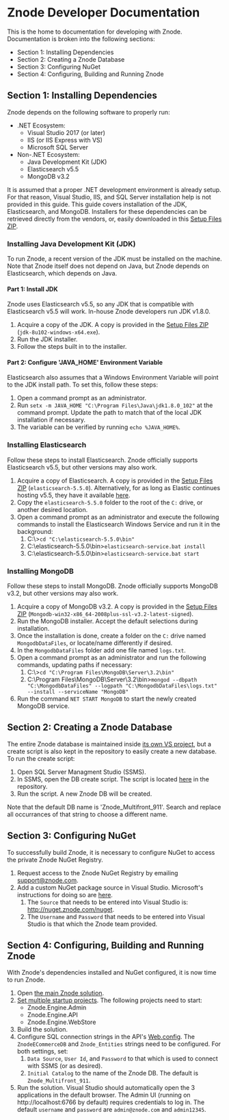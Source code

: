 # Znode Developer Documentation
This is the home to documentation for developing with Znode. Documentation is broken into the following sections:
- Section 1: Installing Dependencies
- Section 2: Creating a Znode Database
- Section 3: Configuring NuGet
- Section 4: Configuring, Building and Running Znode

## Section 1: Installing Dependencies
Znode depends on the following software to properly run:
- .NET Ecosystem:
    - Visual Studio 2017 (or later)
    - IIS (or IIS Express with VS)
    - Microsoft SQL Server
- Non-.NET Ecosystem:
    - Java Development Kit (JDK)
    - Elasticsearch v5.5
    - MongoDB v3.2

It is assumed that a proper .NET development environment is already setup. For that reason, Visual Studio, IIS, and SQL Server installation help is not provided in this guide. This guide covers installation of the JDK, Elasticsearch, and MongoDB. Installers for these dependencies can be retrieved directly from the vendors, or, easily downloaded in this [Setup Files ZIP](https://drive.google.com/file/d/1JYph1cNELgspsNX8ROFz9_TzcJuVHvh2/view?usp=sharing).

### Installing Java Development Kit (JDK)
To run Znode, a recent version of the JDK must be installed on the machine. Note that Znode itself does not depend on Java, but Znode depends on Elasticsearch, which depends on Java.

#### Part 1: Install JDK
Znode uses Elasticsearch v5.5, so any JDK that is compatible with Elasticsearch v5.5 will work. In-house Znode developers run JDK v1.8.0.
1. Acquire a copy of the JDK. A copy is provided in the [Setup Files ZIP](https://drive.google.com/file/d/1JYph1cNELgspsNX8ROFz9_TzcJuVHvh2/view?usp=sharing) (`jdk-8u102-windows-x64.exe`).
1. Run the JDK installer.
2. Follow the steps built in to the installer.

#### Part 2: Configure 'JAVA_HOME' Environment Variable
Elasticsearch also assumes that a Windows Environment Variable will point to the JDK install path. To set this, follow these steps:
1. Open a command prompt as an administrator.
1. Run `setx -m JAVA_HOME "C:\Program Files\Java\jdk1.8.0_102"` at the command prompt. Update the path to match that of the local JDK installation if necessary.
1. The variable can be verified by running `echo %JAVA_HOME%`.

### Installing Elasticsearch
Follow these steps to install Elasticsearch. Znode officially supports Elasticsearch v5.5, but other versions may also work.
1. Acquire a copy of Elasticsearch. A copy is provided in the [Setup Files ZIP](https://drive.google.com/file/d/1JYph1cNELgspsNX8ROFz9_TzcJuVHvh2/view?usp=sharing) (`elasticsearch-5.5.0`). Alternatively, for as long as Elastic continues hosting v5.5, they have it available [here](https://www.elastic.co/downloads/past-releases/elasticsearch-5-5-0).
1. Copy the `elasticsearch-5.5.0` folder to the root of the `C:` drive, or another desired location.
1. Open a command prompt as an administrator and execute the following commands to install the Elasticsearch Windows Service and run it in the background:
    1. C:\\>`cd "C:\elasticsearch-5.5.0\bin"`
    1. C:\elasticsearch-5.5.0\bin>`elasticsearch-service.bat install`
    1. C:\elasticsearch-5.5.0\bin>`elasticsearch-service.bat start`

### Installing MongoDB
Follow these steps to install MongoDB. Znode officially supports MongoDB v3.2, but other versions may also work.
1. Acquire a copy of MongoDB v3.2. A copy is provided in the [Setup Files ZIP](https://drive.google.com/file/d/1JYph1cNELgspsNX8ROFz9_TzcJuVHvh2/view?usp=sharing) (`Mongodb-win32-x86_64-2008plus-ssl-v3.2-latest-signed`).
1. Run the MongoDB installer. Accept the default selections during installation.
1. Once the installation is done, create a folder on the `C:` drive named `MongodbDataFiles`, or locate/name differently if desired.
1. In the `MongodbDataFiles` folder add one file named `logs.txt`.
1. Open a command prompt as an administrator and run the following commands, updating paths if necessary:
    1. C:\\>`cd "C:\Program Files\MongoDB\Server\3.2\bin"`
    1. C:\Program Files\MongoDB\Server\3.2\bin>`mongod --dbpath "C:\MongodbDataFiles" --logpath "C:\MongodbDataFiles\logs.txt" --install --serviceName "MongoDB"`
1. Run the command `NET START MongoDB` to start the newly created MongoDB service.

## Section 2: Creating a Znode Database
The entire Znode database is maintained inside [its own VS project](https://github.com/amlacommerce/znode-source/blob/master/Database/Znode_Multifront_Dev/Znode_Multifront_Dev.sln), but a create script is also kept in the repository to easily create a new database. To run the create script:
1. Open SQL Server Managment Studio (SSMS).
1. In SSMS, open the DB create script. The script is located [here](https://github.com/amlacommerce/znode-source/blob/master/Database/Znode%20Multifront%209.1.1%20Database%20Script%20(for%20fresh%20installation)/Znode_Multifront_911.sql) in the repository.
1. Run the script. A new Znode DB will be created.

Note that the default DB name is 'Znode_Multifront_911'. Search and replace all occurrances of that string to choose a different name.

## Section 3: Configuring NuGet
To successfully build Znode, it is necessary to configure NuGet to access the private Znode NuGet Registry.
1. Request access to the Znode NuGet Registry by emailing support@znode.com.
1. Add a custom NuGet package source in Visual Studio. Microsoft's instructions for doing so are [here](https://docs.microsoft.com/en-us/nuget/tools/package-manager-ui#package-sources).
    1. The `Source` that needs to be entered into Visual Studio is: http://nuget.znode.com/nuget.
    1. The `Username` and `Password` that needs to be entered into Visual Studio is that which the Znode team provided.

## Section 4: Configuring, Building and Running Znode
With Znode's dependencies installed and NuGet configured, it is now time to run Znode.
1. Open [the main Znode solution](https://github.com/amlacommerce/znode-source/blob/master/Projects/Znode.Multifront.sln).
1. [Set multiple startup projects](https://docs.microsoft.com/en-us/visualstudio/ide/how-to-set-multiple-startup-projects?view=vs-2017). The following projects need to start:
    - Znode.Engine.Admin
    - Znode.Engine.API
    - Znode.Engine.WebStore
1. Build the solution.
1. Configure SQL connection strings in the API's [Web.config](https://github.com/amlacommerce/znode-source/blob/master/Projects/Znode.Engine.Api/Web.config). The `ZnodeECommerceDB` and `Znode_Entities` strings need to be configured. For both settings, set:
    1. `Data Source`, `User Id`, and `Password` to that which is used to connect with SSMS (or as desired).
    1. `Initial Catalog` to the name of the Znode DB. The default is `Znode_Multifront_911`.
1. Run the solution. Visual Studio should automatically open the 3 applications in the default browser. The Admin UI (running on http://localhost:6766 by default) requires credentials to log in. The default `username` and `password` are `admin@znode.com` and `admin12345`.

